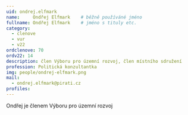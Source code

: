 ```yaml
---
uid: ondrej.elfmark
name:     Ondřej Elfmark  	# běžně používáné jméno
fullname: Ondřej Elfmark  	# jméno s tituly etc.
category:
  - clenove
  - vur
  - v22
ordclenove: 70
ordv22: 14
description: člen Výboru pro územní rozvoj, člen místního sdružení
profession: Politická konzultantka
img: people/ondrej-elfmark.png
mail:
  - ondrej.elfmark@pirati.cz
profiles:
---
```


Ondřej je členem Výboru pro územní rozvoj

